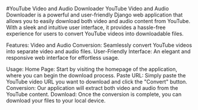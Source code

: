 #YouTube Video and Audio Downloader
YouTube Video and Audio Downloader is a powerful and user-friendly Django web application that allows you to easily download both video and audio content from YouTube. With a sleek and intuitive user interface, it provides a hassle-free experience for users to convert YouTube videos into downloadable files.

Features:
Video and Audio Conversion: Seamlessly convert YouTube videos into separate video and audio files.
User-Friendly Interface: An elegant and responsive web interface for effortless usage.

Usage:
Home Page: Start by visiting the homepage of the application, where you can begin the download process.
Paste URL: Simply paste the YouTube video URL you want to download and click the "Convert" button.
Conversion: Our application will extract both video and audio from the YouTube content.
Download: Once the conversion is complete, you can download your files to your local device.
